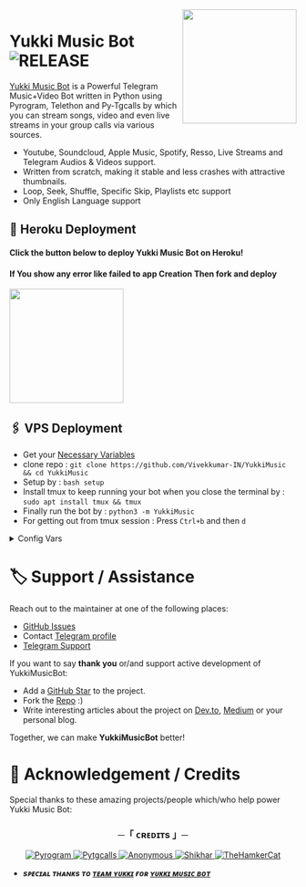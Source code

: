 <img src="https://telegra.ph/file/c0e014ff34f34d1056627.png" align="right" width="200" height="200"/>

# Yukki Music Bot <img src="https://img.shields.io/github/v/release/Vivekkumar0708/YukkiMusicFork?color=black&logo=github&logoColor=black&style=social" alt="RELEASE">

[Yukki Music Bot](https://github.com/TeamYukki/YukkiMusicBot) is a Powerful Telegram Music+Video Bot written in Python using Pyrogram, Telethon and Py-Tgcalls by which you can stream songs, video and even live streams in your group calls via various sources.

* Youtube, Soundcloud, Apple Music, Spotify, Resso, Live Streams and Telegram Audios & Videos support.
* Written from scratch, making it stable and less crashes with attractive thumbnails.
* Loop, Seek, Shuffle, Specific Skip, Playlists etc support
* Only English Language support


## 🚀 Heroku Deployment

<h4>Click the button below to deploy Yukki Music Bot on Heroku!</h4>    
<h4>If You show any error like failed to app Creation Then fork and deploy </h4>
<a href="https://dashboard.heroku.com/new?template=https://github.com/Vivekkumar-IN/YukkiMusic"><img src="https://img.shields.io/badge/Deploy%20To%20Heroku-blueviolet?style=for-the-badge&logo=heroku" width="200""/></a>


## 🖇 VPS Deployment
- Get your [Necessary Variables](https://github.com/Vivekkumar-IN/YukkiMusic/blob/master/sample.env)
- clone repo : `git clone https://github.com/Vivekkumar-IN/YukkiMusic && cd YukkiMusic`
- Setup by : `bash setup`
- Install tmux to keep running your bot when you close the terminal by :
`sudo apt install tmux && tmux`
- Finally run the bot by :
`python3 -m YukkiMusic`
- For getting out from tmux session : Press `Ctrl+b` and then `d`<br>



<details>
  <summary> Config Vars</summary>

  # Yukki Music Bot Configs

  Config vars are basically the variables which configure or modify bot to function, which are the basic necessities of plugins or code to work. You have to set the proper mandatory vars to make it functional and to start the basic feature of bot.

  Get to know about all these vars in depth from our Docs. [Read Now from Here](https://notreallyshikhar.gitbook.io/yukkimusicbot/config-vars/available-vars)

  ## Mandatory Vars

  - These are the minimum required vars need to setup to make Yukki Music Bot functional.

  1. `API_ID` : Get it from my.telegram.org 
  2. `API_HASH`  : Get it from my.telegram.org 
  3. `ASSISTANT_PREFIX` : Set the prefix that you want to use as assistant's command defaults to `.` 
  4. `BOT_TOKEN` : Get it from [@Botfather](http://t.me/BotFather) in Telegram
  5. `MONGO_DB_URI` : Get mongo db [from here.](https://notreallyshikhar.gitbook.io/yukkimusicbot/deployment/mongodb)
  6. `LOG_GROUP_ID` : You'll need a Private Group ID for this. Supergroup Needed with id starting from -100 
  7. `MUSIC_BOT_NAME` : A name for your Music bot.
  8. `OWNER_ID` : Your Owner ID for managing your bot.
  9. `STRING_SESSION` : Pyrogram Session Needed, Generate string from [@YukkiStringBot](http://t.me/YukkiStringBot) in Telegram.


  ## Non-Mandatory Vars

  - These are the extra vars for extra features inside Music Bot. You can leave non mandatory vars for now and can add them later.

  1. `DURATION_LIMIT` : Custom max audio(music) duration for voice chat. Default to 60 mins.
  2. `SONG_DOWNLOAD_DURATION_LIMIT`  : Duration Limit for downloading Songs in MP3 or MP4 format from bot. Default to 180 mins.
  3. `VIDEO_STREAM_LIMIT` : Maximum number of video calls allowed on bot. You can later set it via /set_video_limit on telegram. Default to 3 chats.
  4. `SERVER_PLAYLIST_LIMIT` : Maximum Limit Allowed for users to save playlists on bot's server. Default to 30
  5. `PLAYLIST_FETCH_LIMIT` :  Maximum limit for fetching playlist's track from youtube, spotify, apple links. Default to 25
  6. `CLEANMODE_MINS` : Cleanmode time after which bot will delete its old messages from chats. Default to 5 Mins.
  7. `SUPPORT_CHANNEL` : If you've any channel for your music bot , fill it with your channel link
  8. `SUPPORT_GROUP` : If you've any group support for your music bot , fill it with your group link

  ## Play FileSize Limit Vars

  - Maximum File size limit for the audio and videos that a user can play from your bot. [Only Bytes Size Accepted]
  > You can convert mb into bytes from https://www.gbmb.org/mb-to-bytes and use it here 

  1. `TG_AUDIO_FILESIZE_LIMIT` : Maximum file size limit for audio files which can be streamed over vc. Defaults to 104857600 bytes, i.e. 100MB
  2. `TG_VIDEO_FILESIZE_LIMIT` : Maximum file size limit for video files which can be played. Defaults to 1073741824 bytes, i.e. 1024MB or 1GB


  ## Bot Vars

  - These all vars are used for setting up bot. You can edit these vars if you want , else leave all of them as it is.

  1. `PRIVATE_BOT_MODE` : Set it `True` if you want your bot to be private only or False for all groups. Default to False
  2. `YOUTUBE_EDIT_SLEEP` : Time sleep duration For Youtube Downloader. Default to 3 seconds
  3. `TELEGRAM_EDIT_SLEEP` : Time sleep duration For Telegram Downloader. Default to 5 seconds
  4. `AUTO_LEAVING_ASSISTANT` : Set it in `True` if you want to leave your assistant after a certain amount of time.
  5. `ASSISTANT_LEAVE_TIME` : Time after which your assistant account will leave served chats automatically. Default to 5400 seconds, i.e 90 Mins 

  6. `SET_CMDS` : Set it to `True` if you want your bot to set the commands for chat menu automatically. [Reference](https://i.postimg.cc/Bbg3LQTG/image.png)

  ## Spotify Vars

  - You can play tracks or playlists from spotify from Yukki Music bot
  - You'll need these two vars to make spotify play working. This is not essential , you can leave them blank if you want.

  ### How to get these? [Read from here](https://notreallyshikhar.gitbook.io/yukkimusicbot/deployment/spotify)


  1. `SPOTIFY_CLIENT_ID` : Get it from https://developer.spotify.com/dashboard 
  2. `SPOTIFY_CLIENT_SECRET` : Get it   from https://developer.spotify.com/dashboard 

  ## Heroku Vars

  - To work some Heroku compatible modules, this var value required to Access your account to use `get_log`, `usage`, `update` etc etc commands.
  - You can fill this var using your API key or Authorization token.

  ### How to get these? [Read from here](https://notreallyshikhar.gitbook.io/yukkimusicbot/config-vars/heroku-vars)

  1. `HEROKU_API_KEY` : Get it from http://dashboard.heroku.com/account 
  2. `HEROKU_APP_NAME` : You have to Enter the app name which you gave to identify your Music Bot in Heroku.


  ## Custom Repo Vars

  - If you plan to use Yukki Music Bot with your own customized or modified code.

  1. `UPSTREAM_REPO` : Your Upstream Repo URL or Forked Repo.
  2. `UPSTREAM_BRANCH` : Default Branch of your Upstream Repo URL or Forked Repo. 
  3. `GIT_TOKEN` : Your GIT TOKEN if your upstream repo is private
  4. `GITHUB_REPO` : Your Github Repo url, that will be shown on /start command



  ## Images/Thumbnail Vars

  - You can change images which are used in Yukki Music Bot.
  - You can generate telegaph links from [@YukkiTelegraphBot](http://t.me/YukkiTelegraphBot) and use it here.

  1. `START_IMG_URL` : Image which comes on /start command in private messages of bot.
  2. `PING_IMG_URL` : Image which comes on /ping command of bot.
  3. `PLAYLIST_IMG_URL` : Image which comes on /play command of bot. 
  4. `GLOBAL_IMG_URL` : Image which comes on /stats command of bot. 
  5. `STATS_IMG_URL` : Image which comes on /stats command of bot. 
  6. `TELEGRAM_AUDIO_URL` : This image comes when someone plays audios from telegram. 
  7. `TELEGRAM_VIDEO_URL` : This image comes when someone plays videos from telegram. 
  8. `STREAM_IMG_URL` : his image comes when someone plays m3u8 or index links.
  9. `SOUNCLOUD_IMG_URL` : This image comes when someone plays music from  
soundcloud. 
  10. `YOUTUBE_IMG_URL` : This image comes if thumbnail generator fails to gen thumb anyhow.
  11. `SPOTIFY_ARTIST_IMG_URL` : This image comes when someone plays Spotify artist via link in inline mode. 
  12. `SPOTIFY_ALBUM_IMG_URL` : This image comes when someone plays Spotify album via link in inline mode. 
  13. `SPOTIFY_PLAYLIST_IMG_URL` : This image comes when someone plays Spotify album via link in inline mode. 

  ## Multi Assistant Mode

  - You can use upto 5 Assistant Clients ( allowing your bot to atleast work in 2000-2500 chats at a time )

  1. `STRING_SESSION2` : Pyrogram Session Needed, Generate string from [@YukkiStringBot](http://t.me/YukkiStringBot) in Telegram.
  2. `STRING_SESSION3` : Pyrogram Session Needed, Generate string from [@YukkiStringBot](http://t.me/YukkiStringBot) in Telegram.
  3. `STRING_SESSION4` : Pyrogram Session Needed, Generate string from [@YukkiStringBot](http://t.me/YukkiStringBot) in Telegram.
  4. `STRING_SESSION5` : Pyrogram Session Needed, Generate string from [@YukkiStringBot](http://t.me/YukkiStringBot) in Telegram.

</details>

# 🏷 Support / Assistance

Reach out to the maintainer at one of the following places:

- [GitHub Issues](https://github.com/Vivekkumar-IN/YukkiMusic/issues/new?assignees=&labels=question&template=SUPPORT_QUESTION.md&title=support%3A+)
- Contact  [Telegram profile](https://t.me/vivekkumar07089)
- [Telegram Support](https://t.me/vk_zone)

If you want to say **thank you** or/and support active development of YukkiMusicBot:

- Add a [GitHub Star](https://github.com/TeamYukki/YukkiMusicBot) to the project.
- Fork the [Repo](https://github.com/Vivekkumar-IN/YukkiMusic) :)
- Write interesting articles about the project on [Dev.to](https://dev.to/), [Medium](https://medium.com/) or your personal blog.

Together, we can make **YukkiMusicBot** better!

# 📑 Acknowledgement / Credits

Special thanks to these amazing projects/people which/who help power Yukki Music Bot:

<h3 align="center">
    ─「 ᴄʀᴇᴅɪᴛs 」─
</h3>

<p align="center">
<a href="https://github.com/pyrogram/pyrogram"> <img src="https://img.shields.io/badge/Pyrogram-black?style=for-the-badge&logo=github" alt="Pyrogram" /> </a>
<a href="https://github.com/pytgcalls/pytgcalls"> <img src="https://img.shields.io/badge/PyTgCalls-black?style=for-the-badge&logo=github" alt="Pytgcalls" /> </a>
<a href="https://github.com/AnonymousX1025"> <img src="https://img.shields.io/badge/Anonymous-black?style=for-the-badge&logo=github" alt="Anonymous" /> </a>
<a href="https://github.com/NotReallyShikhar"> <img src="https://img.shields.io/badge/Shikhar-black?style=for-the-badge&logo=github" alt="Shikhar" /> </a>
<a href="https://github.com/TheHamkerCat"> <img src="https://img.shields.io/badge/TheHamkerCat-black?style=for-the-badge&logo=github" alt="TheHamkerCat" /> </a>
</p>

- <b> _sᴩᴇᴄɪᴀʟ ᴛʜᴀɴᴋs ᴛᴏ [ᴛᴇᴀᴍ ʏᴜᴋᴋɪ](https://github.com/TeamYukki) ғᴏʀ [ʏᴜᴋᴋɪ ᴍᴜsɪᴄ ʙᴏᴛ](https://github.com/TeamYukki/YukkiMusicBot)_ </b>